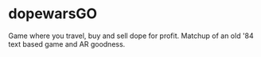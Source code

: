 # dopewarsGO
Game where you travel, buy and sell dope for profit. Matchup of an old '84 text based game and AR goodness.
